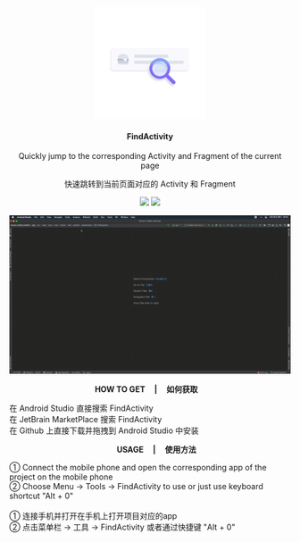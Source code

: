 <p align="center"><img src="img/animation_200.gif"/>
<h4 align="center"><strong>FindActivity</strong></h4>
<p align="center">Quickly jump to the corresponding Activity and Fragment of the current page</p>
<p align="center">快速跳转到当前页面对应的 Activity 和 Fragment</p>
<p align="center">
<img src="https://img.shields.io/badge/language-kotlin-orange.svg"/>
<img src="https://img.shields.io/badge/license-Apache-blue"/>
</p>

<p align="center"><img src="img/screenshot.gif"/>

<p align="center"><strong>HOW TO GET&nbsp;&nbsp;&nbsp;&nbsp;&nbsp;|&nbsp;&nbsp;&nbsp;&nbsp;&nbsp;如何获取&nbsp;&nbsp;&nbsp;&nbsp;</strong></p>

在 Android Studio 直接搜索 FindActivity<br>
在 JetBrain MarketPlace 搜索 FindActivity<br>
在 Github 上直接下载并拖拽到 Android Studio 中安装<br>


<p align="center"><strong>&nbsp;&nbsp;&nbsp;&nbsp;&nbsp;&nbsp;&nbsp;USAGE&nbsp;&nbsp;&nbsp;&nbsp;&nbsp;|&nbsp;&nbsp;&nbsp;&nbsp;&nbsp;使用方法</strong></p>
① Connect the mobile phone and open the corresponding app of the project on the mobile phone<br>
② Choose Menu -> Tools -> FindActivity to use or just use keyboard shortcut "Alt + 0"
<br/><br/>
① 连接手机并打开在手机上打开项目对应的app<br>
② 点击菜单栏 -> 工具 -> FindActivity 或者通过快捷键 "Alt + 0"






